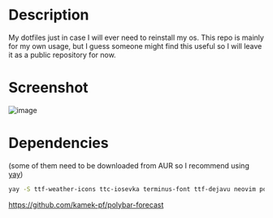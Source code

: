# Description
My dotfiles just in case I will ever need to reinstall my os. This repo is mainly for my own usage, but I guess someone might find this useful so I will leave it as a public repository for now.

# Screenshot
![image](https://cdn.discordapp.com/attachments/805826153964896276/1107290038850564267/image.png)

# Dependencies
(some of them need to be downloaded from AUR so I recommend using [yay](https://aur.archlinux.org/packages/yay))
```sh
yay -S ttf-weather-icons ttc-iosevka terminus-font ttf-dejavu neovim polybar picom nitrogen bspwm sxhkd j4-dmenu-desktop maim xclip

```
https://github.com/kamek-pf/polybar-forecast

